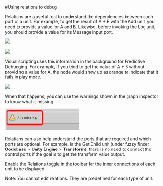 #Using relations to debug

Relations are a useful tool to understand the dependencies between each port of a unit. For example, to get the result of A + B with the Add unit, you need to provide a value for A and B. Likewise, before invoking the Log unit, you should provide a value for its Message input port.

![](/Users/bryanzako/Documents/Bolt/GitBolt/com.unity.bolt/Packages/com.unity.bolt/Documentation~/images/vs-dependencies-no-relations.png)


![](/Users/bryanzako/Documents/Bolt/GitBolt/com.unity.bolt/Packages/com.unity.bolt/Documentation~/images/vs-dependencies-relations.png)




Visual scripting uses this information in the background for Predictive Debugging. For example, if you tried to get the value of A + B without providing a value for A, the node would show up as orange to indicate that it fails in play mode.


![](/Users/bryanzako/Documents/Bolt/GitBolt/com.unity.bolt/Packages/com.unity.bolt/Documentation~/images/bolt-connections13.png)


When that happens, you can use the warnings shown in the graph inspector to know what is missing.


![](images/VS-AisMissing.png)

Relations can also help understand the ports that are required and which ports are optional. For example, in the Get Child unit (under fuzzy finder **Codebase** > **Unity Engine** > **Transform**), there is no need to connect the control ports if the goal is to get the transform value output.

Enable the Relations toggle in the toolbar for the inner connections of each unit to be displayed.

Note: You cannot edit relations. They are predefined for each type of unit.
